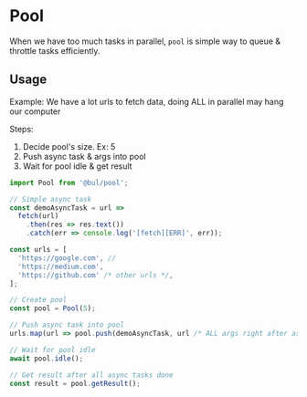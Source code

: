 # Pool

When we have too much tasks in parallel, `pool` is simple way to queue & throttle tasks efficiently.

## Usage

Example: We have a lot urls to fetch data, doing ALL in parallel may hang our computer

Steps:

1. Decide pool's size. Ex: 5
2. Push async task & args into pool
3. Wait for pool idle & get result

```js
import Pool from '@bul/pool';

// Simple async task
const demoAsyncTask = url =>
  fetch(url)
    .then(res => res.text())
    .catch(err => console.log('[fetch][ERR]', err));

const urls = [
  'https://google.com', //
  'https://medium.com',
  'https://github.com' /* other urls */,
];

// Create pool
const pool = Pool(5);

// Push async task into pool
urls.map(url => pool.push(demoAsyncTask, url /* ALL args right after async func */));

// Wait for pool idle
await pool.idle();

// Get result after all async tasks done
const result = pool.getResult();
```
